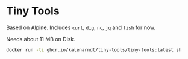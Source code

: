 # Tiny Tools

Based on Alpine. Includes `curl`, `dig`, `nc`, `jq` and `fish` for now.

Needs about 11 MB on Disk.

```bash
docker run -ti ghcr.io/kalenarndt/tiny-tools/tiny-tools:latest sh
```
